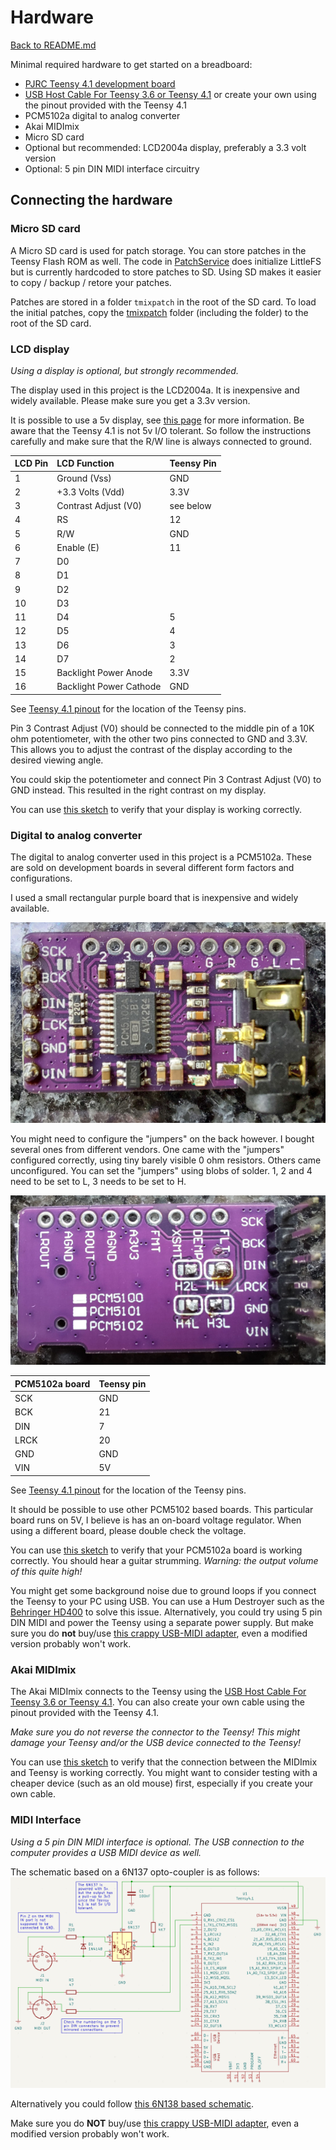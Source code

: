 # Hardware

[Back to README.md](README.md)

Minimal required hardware to get started on a breadboard:
- [PJRC Teensy 4.1 development board](https://www.pjrc.com/store/teensy41.html)
- [USB Host Cable For Teensy 3.6 or Teensy 4.1](https://www.pjrc.com/store/cable_usb_host_t36.html) or create your own using the pinout provided with the Teensy 4.1
- PCM5102a digital to analog converter
- Akai MIDImix
- Micro SD card
- Optional but recommended: LCD2004a display, preferably a 3.3 volt version
- Optional: 5 pin DIN MIDI interface circuitry

## Connecting the hardware

### Micro SD card

A Micro SD card is used for patch storage. You can store patches in the Teensy Flash ROM as well. The code in [PatchService](src/PatchService.h) does initialize LittleFS but is currently hardcoded to store patches to SD. Using SD makes it easier to copy / backup / retore your patches.

Patches are stored in a folder `tmixpatch` in the root of the SD card. To load the initial patches, copy the [tmixpatch](tmixpatch) folder (including the folder) to the root of the SD card.

### LCD display

_Using a display is optional, but strongly recommended._

The display used in this project is the LCD2004a. It is inexpensive and widely available. Please make sure you get a 3.3v version.

It is possible to use a 5v display, see [this page](https://www.pjrc.com/teensy/td_libs_LiquidCrystal.html) for more information.
Be aware that the Teensy 4.1 is not 5v I/O tolerant. So follow the instructions carefully and make sure that the R/W line is always connected to ground.

| LCD Pin | LCD Function            | Teensy Pin |
| :------ | :---------------------- | :--------- |
| 1       | Ground (Vss)            | GND        |
| 2       | +3.3 Volts (Vdd)        | 3.3V       |
| 3       | Contrast Adjust (V0)    | see below  |
| 4       | RS                      | 12         |
| 5       | R/W                     | GND        |
| 6       | Enable (E)              | 11         |
| 7       | D0                      |            |
| 8       | D1                      |            |
| 9       | D2                      |            |
| 10      | D3                      |            |
| 11      | D4                      | 5          |
| 12      | D5                      | 4          |
| 13      | D6                      | 3          |
| 14      | D7                      | 2          |
| 15      | Backlight Power Anode   | 3.3V       |
| 16      | Backlight Power Cathode | GND        |

See [Teensy 4.1 pinout](https://www.pjrc.com/store/teensy41.html#pins) for the location of the Teensy pins.

Pin 3 Contrast Adjust (V0) should be connected to the middle pin of a 10K ohm potentiometer, with the other two pins connected to GND and 3.3V. This allows you to adjust the contrast of the display according to the desired viewing angle.

You could skip the potentiometer and connect Pin 3 Contrast Adjust (V0) to GND instead. This resulted in the right contrast on my display.

You can use [this sketch](https://github.com/arduino-libraries/LiquidCrystal/blob/master/examples/HelloWorld/HelloWorld.ino) to verify that your display is working correctly.

### Digital to analog converter

The digital to analog converter used in this project is a PCM5102a. These are sold on development boards in several different form factors and configurations.

I used a small rectangular purple board that is inexpensive and widely available.

![PCM5102a board front](PCM5102a-board-front.jpg)

You might need to configure the "jumpers" on the back however. I bought several ones from different vendors. One came with the "jumpers" configured correctly, using tiny barely visible 0 ohm resistors. Others came unconfigured. You can set the "jumpers" using blobs of solder. 1, 2 and 4 need to be set to L, 3 needs to be set to H.

![PCM5102a board back](PCM5102a-board-back.jpg)

| PCM5102a board | Teensy pin |
| :------------- | :--------- |
| SCK            | GND        |
| BCK            | 21         |
| DIN            | 7          |
| LRCK           | 20         |
| GND            | GND        |
| VIN            | 5V         |

See [Teensy 4.1 pinout](https://www.pjrc.com/store/teensy41.html#pins) for the location of the Teensy pins.

It should be possible to use other PCM5102 based boards. This particular board runs on 5V, I believe is has an on-board voltage regulator. When using a different board, please double check the voltage.

You can use [this sketch](https://github.com/PaulStoffregen/Audio/tree/master/examples/Synthesis/Guitar) to verify that your PCM5102a board is working correctly. You should hear a guitar strumming. _Warning: the output volume of this quite high!_

You might get some background noise due to ground loops if you connect the Teensy to your PC using USB. You can use a Hum Destroyer such as the [Behringer HD400](https://www.behringer.com/product.html?modelCode=0811-AAA) to solve this issue. Alternatively, you could try using 5 pin DIN MIDI and power the Teensy using a separate power supply. But make sure you do __not__ buy/use [this crappy USB-MIDI adapter](http://clx.freeshell.org/cjs1039-midi-interface.html), even a modified version probably won't work.

### Akai MIDImix

The Akai MIDImix connects to the Teensy using the [USB Host Cable For Teensy 3.6 or Teensy 4.1](https://www.pjrc.com/store/cable_usb_host_t36.html). You can also create your own cable using the pinout provided with the Teensy 4.1.

_Make sure you do not reverse the connector to the Teensy! This might damage your Teensy and/or the USB device connected to the Teensy!_

You can use [this sketch](https://github.com/PaulStoffregen/USBHost_t36/tree/master/examples/HIDDeviceInfo) to verify that the connection between the MIDImix and Teensy is working correctly. You might want to consider testing with a cheaper device (such as an old mouse) first, especially if you create your own cable.


### MIDI Interface

_Using a 5 pin DIN MIDI interface is optional. The USB connection to the computer provides a USB MIDI device as well._

The schematic based on a 6N137 opto-coupler is as follows:
![Teensy 4.1 MIDI interface](Teensy-4.1-MIDI-interface.png)

Alternatively you could follow [this 6N138 based schematic](https://www.pjrc.com/teensy/td_libs_MIDI.html).

Make sure you do __NOT__ buy/use [this crappy USB-MIDI adapter](http://clx.freeshell.org/cjs1039-midi-interface.html), even a modified version probably won't work.
